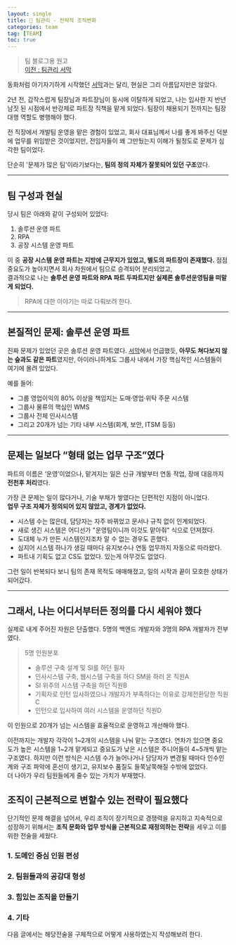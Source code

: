```yaml
---
layout: single
title: 👥 팀관리 - 전략적 조직변화
categories: team
tag: [TEAM]
toc: true
---
```


> 팀 블로그용 원고  
> [이전 : 팀관리 서막](../팀관리_서막)

동화처럼 아기자기하게 시작했던 [서막](../팀관리_서막)과는 달리, 현실은 그리 아름답지만은 않았다.

2년 전, 갑작스럽게 팀장님과 파트장님이 동시에 이탈하게 되었고, 나는 입사한 지 반년 남짓 된 시점에서 반강제로 파트장 직책을 맡게 되었다. 팀장이 채용되기 전까지는 팀장 대행 역할도 병행해야 했다.

전 직장에서 개발팀 운영을 맡은 경험이 있었고, 회사 대표님께서 나를 좋게 봐주신 덕분에 업무를 위임받은 것이었지만, 전임자들이 왜 그만뒀는지 이해가 될정도로 문제가 심각한 팀이었다.

단순히 '문제가 많은 팀'이라기보다는, **팀의 정의 자체가 잘못되어 있던 구조**였다.

---

## 팀 구성과 현실

당시 팀은 아래와 같이 구성되어 있었다:

1. 솔루션 운영 파트
2. RPA
3. 공장 시스템 운영 파트

이 중 **공장 시스템 운영 파트는 지방에 근무지가 있었고, 별도의 파트장이 존재했다.** 점점 중요도가 높아지면서 회사 차원에서 팀으로 승격되어 분리되었고,  
결과적으로 나는 **솔루션 운영 파트와 RPA 파트 두파트지만 실제론 솔루션운영팀을 떠맡게 되었다.**

> RPA에 대한 이야기는 따로 다뤄보려 한다.

---

## 본질적인 문제: 솔루션 운영 파트

진짜 문제가 있었던 곳은 솔루션 운영 파트였다. [서막](../팀관리_서막)에서 언급했듯, **아무도 쳐다보지 않는 숲과도 같은 파트**였지만, 아이러니하게도 그룹사 내에서 가장 핵심적인 시스템들이 여기에 몰려 있었다.

예를 들어:

- 그룹 영업이익의 80% 이상을 책임지는 도매·영업·위탁 주문 시스템
- 그룹사 물류의 핵심인 WMS
- 그룹사 전체 인사시스템
- 그리고 20개가 넘는 기타 내부 시스템(회계, 보안, ITSM 등등)

---

## 문제는 일보다 “형태 없는 업무 구조”였다

파트의 이름은 ‘운영’이었으나, 맡겨지는 일은 신규 개발부터 연동 작업, 장애 대응까지 **전천후 처리**였다.

가장 큰 문제는 일이 많다거나, 기술 부채가 쌓였다는 단편적인 지점이 아니었다.  
**업무 구조 자체가 정의되어 있지 않았고, 경계가 없었다.**

- 시스템 수는 많은데, 담당자는 자주 바뀌었고 문서나 규칙 없이 인계되었다.
- 새로 생긴 시스템은 어디선가 "운영팀이니까 이것도 맡아줘" 식으로 던져졌다.
- 도대체 누가 만든 시스템인지조차 알 수 없는 경우도 흔했다.
- 심지어 시스템 하나가 생길 때마다 유지보수나 연동 업무까지 자동으로 따라왔다.
- 파트내 기획도 없고 CS도 없었다. 있는게 아무것도 없었다.

그런 일이 반복되다 보니 팀의 존재 목적도 애매해졌고, 일의 시작과 끝이 모호한 상태가 되어갔다.


---

## 그래서, 나는 어디서부터든 정의를 다시 세워야 했다

실제로 내게 주어진 자원은 단출했다.
5명의 백엔드 개발자와 3명의 RPA 개발자가 전부였다.
> 5명 인원분포  
> - 솔루션 구축 설계 및 SI를 하던 필자
> - 인사시스템 구축, 웹시스템 구축을 하다 SM을 하러 온 직원A
> - SI 위주의 시스템 구축을 하던 직원B
> - 기획자로 인턴 입사하였으나 개발자가 부족하다는 이유로 강제전환당한 직원C
> - 인턴으로 입사하여 여러 시스템을 운영하던 직원D

이 인원으로 20개가 넘는 시스템을 효율적으로 운영하고 개선해야 했다.

이전까지는 개발자 각각이 1~2개의 시스템을 나눠 맡는 구조였다. 연차가 있으면 중요도가 높은 시스템을 1~2개 맡게되고 중요도가 낮은 시스템은 주니어들이 4~5개씩 맡는구조였다.
하지만 이런 방식은 시스템 수가 늘어나거나 담당자가 변경될 때마다 인수인계와 구조 파악에 혼선이 생기고, 유지보수 품질도 들쭉날쭉해질 수밖에 없었다.  
더 나아가 우리 팀원들에게 줄수 있는 가치가 부재했다.

## 조직이 근본적으로 변할수 있는 전략이 필요했다
단기적인 문제 해결을 넘어서, 우리 조직이 장기적으로 경쟁력을 유지하고 지속적으로 성장하기 위해서는 
**조직 문화와 업무 방식을 근본적으로 재정의하는 전략**을 세우고 이를 위한 전술을 세웠다.

### 1. 도메인 중심 인원 편성 

### 2. 팀원들과의 공감대 형성

### 3. 힘있는 조직을 만들기

### 4. 기타

다음 글에서는 해당전술을 구체적으로 어떻게 사용하였는지 작성해보려 한다.